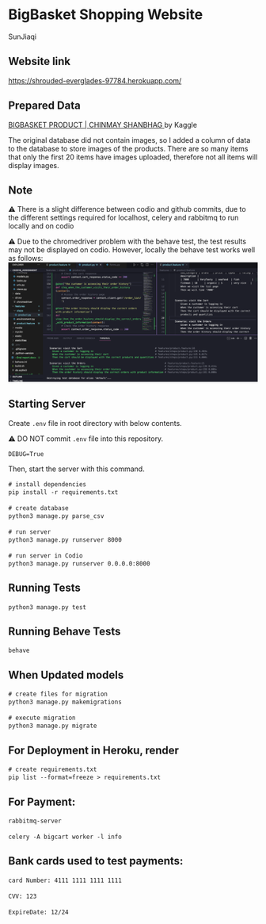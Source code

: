 # BigBasket Shopping Website

SunJiaqi


## Website link

https://shrouded-everglades-97784.herokuapp.com/

## Prepared Data

[BIGBASKET PRODUCT | CHINMAY SHANBHAG ](https://www.kaggle.com/datasets/chinmayshanbhag/big-basket-products) by Kaggle

The original database did not contain images, so I added a column of data to the database to store images of the products. There are so many items that only the first 20 items have images uploaded, therefore not all items will display images.

## Note

⚠️ There is a slight difference between codio and github commits, due to the different settings required for localhost, celery and rabbitmq to run locally and on codio

⚠️ Due to the chromedriver problem with the behave test, the test results may not be displayed on codio. However, locally the behave test works well as follows:
![Image text](staticfiles/note.png)


## Starting Server

Create `.env` file in root directory with below contents.

⚠️ DO NOT commit `.env` file into this repository.

```.env
DEBUG=True
```
Then, start the server with this command.

```commandline
# install dependencies
pip install -r requirements.txt

# create database
python3 manage.py parse_csv

# run server
python3 manage.py runserver 8000

# run server in Codio
python3 manage.py runserver 0.0.0.0:8000
```

## Running Tests

```commandline
python3 manage.py test
```

## Running Behave Tests

```commandline
behave
```

## When Updated models

```commandline
# create files for migration
python3 manage.py makemigrations

# execute migration
python3 manage.py migrate
```

## For Deployment in Heroku, render

```commandline
# create requirements.txt
pip list --format=freeze > requirements.txt
```

## For Payment:

```
rabbitmq-server
	
celery -A bigcart worker -l info
```

## Bank cards used to test payments:

```
card Number: 4111 1111 1111 1111

CVV: 123

ExpireDate: 12/24
```
